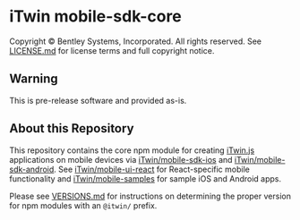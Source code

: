 # iTwin mobile-sdk-core

Copyright © Bentley Systems, Incorporated. All rights reserved. See [LICENSE.md](./LICENSE.md) for license terms and full copyright notice.

## Warning

This is pre-release software and provided as-is.

## About this Repository

This repository contains the core npm module for creating [iTwin.js](http://www.itwinjs.org) applications on mobile devices via [iTwin/mobile-sdk-ios](https://github.com/iTwin/mobile-sdk-ios) and [iTwin/mobile-sdk-android](https://github.com/iTwin/mobile-sdk-android). See [iTwin/mobile-ui-react](https://github.com/iTwin/mobile-ui-react) for React-specific mobile functionality and [iTwin/mobile-samples](https://github.com/iTwin/mobile-samples) for sample iOS and Android apps.

Please see [VERSIONS.md](./VERSIONS.md) for instructions on determining the proper version for npm
modules with an `@itwin/` prefix.
